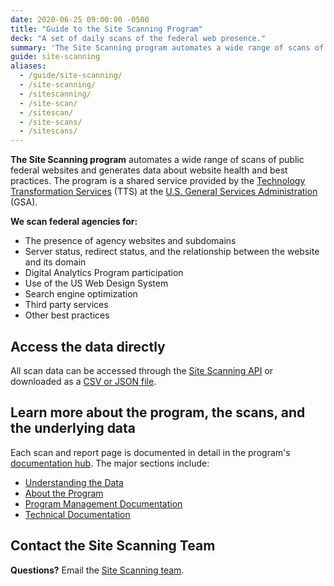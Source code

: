 ```yaml
---
date: 2020-06-25 09:00:00 -0500
title: "Guide to the Site Scanning Program"
deck: "A set of daily scans of the federal web presence."
summary: 'The Site Scanning program automates a wide range of scans of public federal websites and generates data about website health and best practices.'
guide: site-scanning
aliases:
  - /guide/site-scanning/
  - /site-scanning/
  - /sitescanning/
  - /site-scan/
  - /sitescan/
  - /site-scans/
  - /sitescans/
---
```


**The Site Scanning program** automates a wide range of scans of public federal websites and generates data about website health and best practices. The program is a shared service provided by the [Technology Transformation Services](http://www.gsa.gov/tts) (TTS) at the [U.S. General Services Administration](https://www.gsa.gov) (GSA).

**We scan federal agencies for:**

- The presence of agency websites and subdomains
- Server status, redirect status, and the relationship between the website and its domain
- Digital Analytics Program participation
- Use of the US Web Design System
- Search engine optimization
- Third party services
- Other best practices


## Access the data directly

All scan data can be accessed through the [Site Scanning API](https://open.gsa.gov/api/site-scanning-api/) or downloaded as a [CSV or JSON file](data/).   

## Learn more about the program, the scans, and the underlying data

Each scan and report page is documented in detail in the program's [documentation hub](https://github.com/18F/site-scanning-documentation).  The major sections include: 

- [Understanding the Data](https://github.com/18F/site-scanning-documentation#understanding-the-data)
- [About the Program](https://github.com/18F/site-scanning-documentation#about)
- [Program Management Documentation](https://github.com/18F/site-scanning-documentation#program-management)
- [Technical Documentation](https://github.com/18F/site-scanning-documentation#technical) 
  
## Contact the Site Scanning Team

**Questions?** Email the [Site Scanning team](mailto:site-scanning@gsa.gov).
